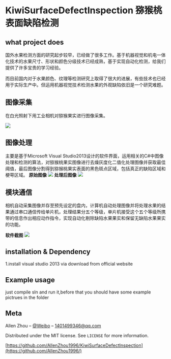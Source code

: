 
# KiwiSurfaceDefectInspection 猕猴桃表面缺陷检测

## what project does

国外水果检测方面的研究起步较早，已经做了很多工作。基于机器视觉和机电一体化技术的水果尺寸、形状和颜色分级技术已经成熟，基于实现自动化检测，给我们提供了许多宝贵的学习经验。

而目前国内对于水果颜色、纹理等检测研究上取得了很大的进展，有些技术也已经用于实际生产中。但运用机器视觉技术检测水果的外观缺陷依旧是一个研究难题。

## 图像采集

在白光照射下用工业相机对猕猴果实进行图像采集。

<img src="http://ovzxu2ccl.bkt.clouddn.com/frame.png" style="width=50%;height=50%" />

## 图像处理

主要是基于Microsoft Visual Studio2013设计的软件界面，运用相关的C#中图像处理和检测的算法，对猕猴桃果实图像进行去燥灰度化二值化处理图像并获取最佳阈值，最后图像分割得到猕猴桃果实表面的黑色斑点区域，包括真正的缺陷区域和梗萼区域。
**原始图像**
<img src = "http://ovzxu2ccl.bkt.clouddn.com/mihoutao.png" style="width=50%;height=50%" />
**处理后图像**
<img src = "http://ovzxu2ccl.bkt.clouddn.com/result.png" style="width=50%;height=50%"/>

## 模块通信

相机自动采集图像并存至预先设定的盘内，计算机自动处理图像并将处理水果的结果通过串口通信传给单片机，处理结果分五个等级，单片机接受这个五个等级所携带的信息作出相应动作指令，实现自动化剔除缺陷水果果实和保留无缺陷水果果实的功能。

**软件截图**
<img src="http://ovzxu2ccl.bkt.clouddn.com/processpic.png" style="width=50%;height=50%"/>

## installation & Dependency

1.install visual studio 2013 via download from official website

## Example usage
just compile sln and run it,before that you should have some example pictrues in the folder

## Meta

Allen Zhou – [@Weibo](http://weibo.com/zhouyuangan) – 1401499346@qq.com

Distributed under the MIT license. See ``LICENSE`` for more information.

[https://github.com/AllenZhou1996/KiwiSurfaceDefectInspection](https://github.com/AllenZhou1996/)
